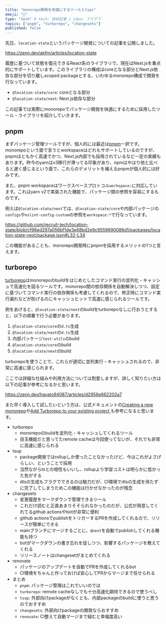 ```yaml
---
title: "monorepo開発を快適にするツールとtips"
emoji: "💪"
type: "tech" # tech: 技術記事 / idea: アイデア
topics: ["pnpm", "turborepo", "changesets"]
published: false
---
```


先日、`location-state`というパッケージ開発についての記事を公開しました。

https://zenn.dev/akfm/articles/location-state

履歴に基づいて状態を復元できるReact系のライブラリで、現在はNext.jsを重点的にサポートしています。このライブラリの構成はcoreとなる部分とNext.js依存な部分を切り離しscoped packageとする、いわゆるmonorepo構成で開発を行なっています。

- `@location-state/core`: coreとなる部分
- `@location-state/next`: Next.js依存な部分

この記事では実際にmonorepoでパッケージ開発を快適にするために採用したツール・ライブラリを紹介していきます。

## pnpm

まずパッケージ管理ツールですが、個人的には最近は[pnpm](https://pnpm.io/ja/)一択です。monorepoという面で言うとworkspaceはどれもサポートしているのですが、pnpmはともかく高速でかつ、Next.js内部でも採用されているなど一定の実績もあります。昨今のyarnはv3移行が滞ってる印象があり、npmはやはり他と比べると遅く感じるという面で、これらのデメリットを補えるpnpmが個人的には好みです。

また、pnpm workspaceはワークスペースプロトコル`workspace:`に対応しています。これはyarn v2で実装された機能で、パッケージ間の参照を容易にするものです。

例えば`@location-state/next`では、`@location-state/core`や内部パッケージの`configs`や`eslint-config-custom`の参照を`workspace:*`で行なっています。

https://github.com/recruit-tech/location-state/blob/cf96ed297a056bf1de3e68bd2e9c9559690086d1/packages/location-state-next/package.json#L32-L34

この機能があることも、monorepo開発時にpnpmを採用するメリットの1つと言えます。

## turborepo

[turborepo](https://turbo.build/repo)はmonorepoのbuildをはじめとしたコマンド実行の並列化・キャッシュで高速化を図るツールです。monorepo間の依存関係を自動解決しつつ、設定に基づいてコマンド実行の依存関係も考慮してくれるので、修正時にコマンド実行漏れなどが防げるのにキャッシュヒットで高速に感じられるツールです。

例をあげると、`@location-state/next`のbuildをturborepoなしに行おうとすると、以下の順番で行う必要があります。

1. `@location-state/core`の`d.ts`生成
1. `@location-state/next`の`d.ts`生成
1. 内部パッケージ`test-utils`のbuild
1. `@location-state/core`のbuild
1. `@location-state/next`のbuild

turborepoを使うことで、これらが適切に並列実行・キャッシュされるので、非常に高速に感じられます。

ここでは詳細な仕組みや利用方法については割愛しますが、詳しく知りたい方は以下の記事が参考になるかと思います。

https://zenn.dev/hayato94087/articles/d2956e662202a7

また早く導入して試したいという方は、公式ドキュメントの[Creating a new monorepo](https://turbo.build/repo/docs/getting-started/create-new)や[Add Turborepo to your existing project
](https://turbo.build/repo/docs/getting-started/add-to-project)も参考になると思います。

- turborepo
  - monorepoのbuildを並列化・キャッシュしてくれるツール
  - 目玉機能だと思ってたremote cacheは今回使ってないが、それでも非常に高速に感じられる
- tsup
  - package開発ではrollupしか使ったことなかったけど、今はこれがよさげらしい、ということで採用
  - 当然ながらtsとの相性もいいし、rollupより学習コストは明らかに低かった気がする
  - dtsの生成もフラグでできるのは魅力だが、CI環境でdtsの生成を待たずに完了してしまうためこの機能は行かせなかったのが残念
- changesets
  - 変更履歴をマークダウンで管理できるツール
  - これだけ読むと正直あまりそそられなかったのだが、公式が用意してくれてるgithub actionsやbotが非常に便利
  - github actionsでpublishをトリガーするPRを作成してくれるので、リリースが簡単にできる
  - mainブランチにマージするごとに、`@next`を自動でpublishしてくれる機能も持つ
  - botがマークダウンの書き忘れを促しつつ、影響するパッケージを教えてくれる
  - リリースノートはchangesetがまとめてくれる
- renovate
  - パッケージのアップデートを自動でPRを作成してくれるbot
  - CI環境をちゃんと作っておけば安心してPRからマージまで任せられる
- まとめ
  - `pnpm`: パッケージ管理はこれでいいのでは
  - `turborepo`: remote cacheなしでも十分高速化期待できるので使うべし
  - `tsup`: 外部向けpackageがなくとも、内部packageのbuildに使うと思うのでおすすめ
  - `changesets`: 外部向けpackageの開発ならおすすめ
  - `renovate`: CI整えて自動マージまで組むと幸福度高い

